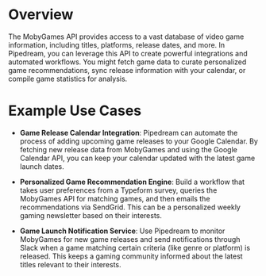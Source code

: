 # Overview

The MobyGames API provides access to a vast database of video game information, including titles, platforms, release dates, and more. In Pipedream, you can leverage this API to create powerful integrations and automated workflows. You might fetch game data to curate personalized game recommendations, sync release information with your calendar, or compile game statistics for analysis.

# Example Use Cases

- **Game Release Calendar Integration**: Pipedream can automate the process of adding upcoming game releases to your Google Calendar. By fetching new release data from MobyGames and using the Google Calendar API, you can keep your calendar updated with the latest game launch dates.

- **Personalized Game Recommendation Engine**: Build a workflow that takes user preferences from a Typeform survey, queries the MobyGames API for matching games, and then emails the recommendations via SendGrid. This can be a personalized weekly gaming newsletter based on their interests.

- **Game Launch Notification Service**: Use Pipedream to monitor MobyGames for new game releases and send notifications through Slack when a game matching certain criteria (like genre or platform) is released. This keeps a gaming community informed about the latest titles relevant to their interests.
